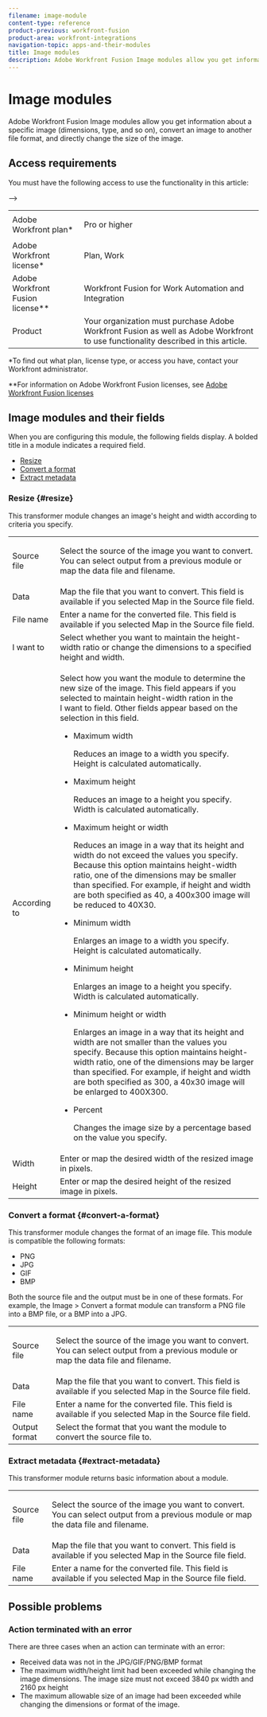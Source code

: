```yaml
---
filename: image-module
content-type: reference
product-previous: workfront-fusion
product-area: workfront-integrations
navigation-topic: apps-and-their-modules
title: Image modules
description: Adobe Workfront Fusion Image modules allow you get information about a specific image (dimensions, type, and so on), convert an image to another file format, and directly change the size of the image.
---
```


# Image modules

Adobe Workfront Fusion Image modules allow you get information about a specific image (dimensions, type, and so on), convert an image to another file format, and directly change the size of the image.

## Access requirements

You must have the following access to use the functionality in this article:

<table> 
 <col> 
 <col> 
 <tbody> 
  <tr> 
   <td role="rowheader">Adobe Workfront plan*</td> 
   <td> <p>Pro or higher</p> </td> 
  </tr> 
  <tr data-mc-conditions=""> 
   <td role="rowheader">Adobe Workfront license*</td> 
   <td> <p>Plan, Work</p> </td> 
  </tr> 
  <tr> 
   <td role="rowheader">Adobe Workfront Fusion license**</td> 
   <td> <p>Workfront Fusion for Work Automation and Integration </p>  </td> 
  </tr> 
  <tr> 
   <td role="rowheader">Product</td> 
   <td>Your organization must purchase Adobe Workfront Fusion as well as Adobe Workfront to use functionality described in this article.</td> 
  </tr> <!--
   <tr data-mc-conditions="QuicksilverOrClassic.Draft mode"> 
    <td role="rowheader">Access level configurations*</td> 
    <td> <!--
      <p data-mc-conditions="QuicksilverOrClassic.Draft mode">You must be a Workfront Fusion administrator for your organization.</p>
     --> <!--
      <p data-mc-conditions="QuicksilverOrClassic.Draft mode">You must be a Workfront Fusion administrator for your team.</p>
     --> </td> 
   </tr>
  --> 
 </tbody> 
</table>

&#42;To find out what plan, license type, or access you have, contact your Workfront administrator.

&#42;&#42;For information on Adobe Workfront Fusion licenses, see [Adobe Workfront Fusion licenses](../../workfront-fusion/get-started/license-automation-vs-integration.md)

## Image modules and their fields

When you are configuring this module, the following fields display. A bolded title in a module indicates a required field.

* [Resize](#resize) 
* [Convert a format](#convert-a-format) 
* [Extract metadata](#extract-metadata)

### Resize {#resize}

This transformer module changes an image's height and width according to criteria you specify.

<table> 
 <col data-mc-conditions=""> 
 <col data-mc-conditions=""> 
 <tbody> 
  <tr> 
   <td role="rowheader">Source file</td> 
   <td> <p>Select the source of the image you want to convert. You can select output from a previous module or map the data file and filename. </p> </td> 
  </tr> 
  <tr> 
   <td role="rowheader">Data</td> 
   <td>Map the file that you want to convert. This field is available if you selected Map in the Source file field.</td> 
  </tr> 
  <tr> 
   <td role="rowheader">File name</td> 
   <td>Enter a name for the converted file. This field is available if you selected Map in the Source file field.</td> 
  </tr> 
  <tr> 
   <td role="rowheader">I want to</td> 
   <td>Select whether you want to maintain the height-width ratio or change the dimensions to a specified height and width.</td> 
  </tr> 
  <tr> 
   <td role="rowheader">According to</td> 
   <td> <p>Select how you want the module to determine the new size of the image. This field appears if you selected to maintain height-width ration in the I&nbsp;want to field. Other fields appear based on the selection in this field.</p> 
    <ul> 
     <li> <p>Maximum width</p> <p>Reduces an image to a width you specify. Height is calculated automatically.</p> </li> 
     <li> <p>Maximum height</p> <p>Reduces an image to a height you specify. Width is calculated automatically.</p> </li> 
     <li> <p>Maximum height or width</p> <p>Reduces an image in a way that its height and width do not exceed the values you specify. Because this option maintains height-width ratio, one of the dimensions may be smaller than specified. For example, if height and width are both specified as 40, a 400x300 image will be reduced to 40X30.</p> </li> 
     <li> <p>Minimum width</p> <p>Enlarges an image to a width you specify. Height is calculated automatically.</p> </li> 
     <li> <p>Minimum height</p> <p>Enlarges an image to a height you specify. Width is calculated automatically.</p> </li> 
     <li> <p>Minimum height or width</p> <p>Enlarges an image in a way that its height and width are not smaller than the values you specify. Because this option maintains height-width ratio, one of the dimensions may be larger than specified. For example, if height and width are both specified as 300, a 40x30 image will be enlarged to 400X300.</p> </li> 
     <li> <p>Percent</p> <p>Changes the image size by a percentage based on the value you specify. </p> </li> 
    </ul> </td> 
  </tr> 
  <tr> 
   <td role="rowheader">Width</td> 
   <td>Enter or map the desired width of the resized image in pixels.</td> 
  </tr> 
  <tr> 
   <td role="rowheader">Height</td> 
   <td>Enter or map the desired height of the resized image in pixels.</td> 
  </tr> 
 </tbody> 
</table>

### Convert a format {#convert-a-format}

This transformer module changes the format of an image file. This module is compatible the following formats:

* PNG
* JPG
* GIF
* BMP

Both the source file and the output must be in one of these formats. For example, the Image > Convert a format module can transform a PNG file into a BMP file, or a BMP&nbsp;into a JPG.

<table> 
 <col data-mc-conditions=""> 
 <col data-mc-conditions=""> 
 <tbody> 
  <tr> 
   <td role="rowheader">Source file</td> 
   <td> <p>Select the source of the image you want to convert. You can select output from a previous module or map the data file and filename. </p> </td> 
  </tr> 
  <tr> 
   <td role="rowheader">Data</td> 
   <td>Map the file that you want to convert. This field is available if you selected Map in the Source file field.</td> 
  </tr> 
  <tr> 
   <td role="rowheader">File name</td> 
   <td>Enter a name for the converted file. This field is available if you selected Map in the Source file field.</td> 
  </tr> 
  <tr> 
   <td role="rowheader">Output format</td> 
   <td>Select the format that you want the module to convert the source file to. </td> 
  </tr> 
 </tbody> 
</table>

### Extract metadata {#extract-metadata}

This transformer module returns basic information about a module.

<table> 
 <col data-mc-conditions=""> 
 <col data-mc-conditions=""> 
 <tbody> 
  <tr> 
   <td role="rowheader">Source file</td> 
   <td> <p>Select the source of the image you want to convert. You can select output from a previous module or map the data file and filename. </p> </td> 
  </tr> 
  <tr> 
   <td role="rowheader">Data</td> 
   <td>Map the file that you want to convert. This field is available if you selected Map in the Source file field.</td> 
  </tr> 
  <tr> 
   <td role="rowheader">File name</td> 
   <td>Enter a name for the converted file. This field is available if you selected Map in the Source file field.</td> 
  </tr> 
 </tbody> 
</table>

## Possible problems

### Action terminated with an error

There are three cases when an action can terminate with an error:

* Received data was not in the JPG/GIF/PNG/BMP format
* The maximum width/height limit had been exceeded while changing the image dimensions. The image size must not exceed 3840 px width and 2160 px height
* The maximum allowable size of an image had been exceeded while changing the dimensions or format of the image.

